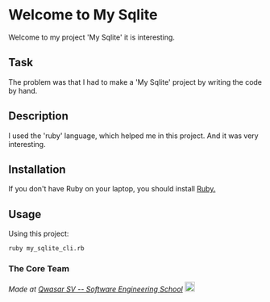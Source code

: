 # Welcome to My Sqlite
Welcome to my project 'My Sqlite' it is interesting.

## Task
The problem was that I had to make a 'My Sqlite' project by writing the code by hand.

## Description
I used the 'ruby' language, which helped me in this project. And it was very interesting.

## Installation
If you don't have Ruby on your laptop, you should install <a href="https://www.ruby-lang.org/en/downloads/" target="_blank">Ruby.</a>

## Usage
Using this project:
```
ruby my_sqlite_cli.rb
```

### The Core Team


<span><i>Made at <a href='https://qwasar.io'>Qwasar SV -- Software Engineering School</a></i></span>
<span><img alt="Qwasar SV -- Software Engineering School's Logo" src='https://storage.googleapis.com/qwasar-public/qwasar-logo_50x50.png' width='20px'></span>
